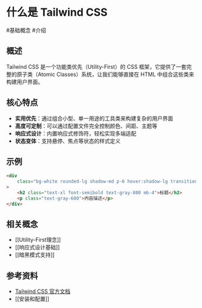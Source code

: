 # 什么是 Tailwind CSS

#基础概念 #介绍

## 概述

Tailwind CSS 是一个功能类优先（Utility-First）的 CSS 框架，它提供了一套完整的原子类（Atomic Classes）系统，让我们能够直接在 HTML 中组合这些类来构建用户界面。

## 核心特点

-   **实用优先**：通过组合小型、单一用途的工具类来构建复杂的用户界面
-   **高度可定制**：可以通过配置文件完全控制颜色、间距、主题等
-   **响应式设计**：内置响应式修饰符，轻松实现多端适配
-   **状态变体**：支持悬停、焦点等状态的样式定义

## 示例

```html
<div
    class="bg-white rounded-lg shadow-md p-6 hover:shadow-lg transition-shadow"
>
    <h2 class="text-xl font-semibold text-gray-800 mb-4">标题</h2>
    <p class="text-gray-600">内容描述</p>
</div>
```

## 相关概念

-   [[Utility-First理念]]
-   [[响应式设计基础]]
-   [[暗黑模式支持]]

## 参考资料

-   [Tailwind CSS 官方文档](https://tailwindcss.com/docs)
-   [[安装和配置]]